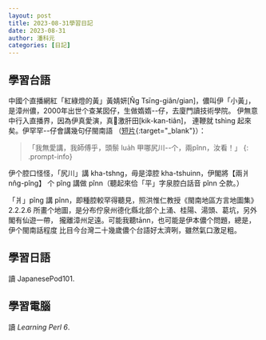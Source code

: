 ```yaml
---
layout: post
title: 2023-08-31學習日記 
date: 2023-08-31
author: 潘科元
categories: [日記]
---
```

## 學習台語

中國个直播網紅「紅綠燈的黃」黃婧妍[N̂g Tsīng-giân/gian]，儂叫伊「小黃」，
是漳州儂，2000年出世个查某囡仔，生做媠媠\--仔，去廈門讀技術學院。
伊無意中行入直播界，因為伊真愛演，真𠢕激肝田[kik-kan-tiân]，
連鞭就 tshìng 起來矣。伊罕罕\--仔會講幾句仔閩南語
（[短片](https://www.facebook.com/reel/127780440361246){:target="_blank"}）：

> 「我無愛講，我師傅乎，頭鬃 lua̍h 甲哪尻川--个，兩pînn，汝看！」
{: .prompt-info}

伊个腔口怪怪，「尻川」講 kha-tshng，毋是漳腔 kha-tshuinn，伊閣將【兩爿 nn̂g-pîng】
个 pîng 講做 pînn（聽起來佮「平」字泉腔白話音 pînn 仝款。）

「爿」pîng 講 pînn，即種腔較罕得聽見，照洪惟仁教授《閩南地區方言地圖集》2.2.2.6
所畫个地圖，是分布佇泉州德化縣北部个上涌、桂陽、湯頭、葛坑，另外閣有仙遊一帶，
攏離漳州足遠。可能我聽tānn，也可能是伊本儂个問題，總是，伊个閩南話程度
比目今台灣二十幾歲儂个台語好太濟咧，雖然氣口激足粗。

## 學習日語
讀 JapanesePod101.

## 學習電腦
讀 *Learning Perl 6*.

